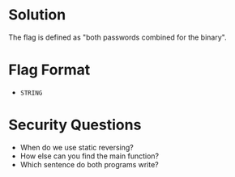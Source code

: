 # Solution
The flag is defined as "both passwords combined for the binary". 

# Flag Format
* `STRING`

# Security Questions
- When do we use static reversing?
- How else can you find the main function?
- Which sentence do both programs write?